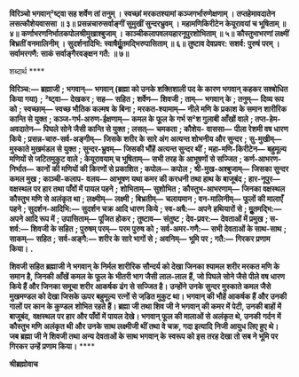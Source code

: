 **विरिञ्चो भगवान्²ष्ट्वा सह शर्वेण तां तनुम् ।** **स्वच्छां मरकतश्यामां कञ्जगर्भारुणेक्षणाम् ।** **तप्तहेमावदातेन लसत्कौशेयवाससा ॥ ३॥** **प्रसन्नचारुसर्वाङ्गीं सुमुखीं सुन्दरभ्रुवम् ।** **महामणिकिरीटेन केयूरावयां च भूषिताम् ॥ ४॥** **कर्णाभरणनिर्भातकपोलश्रीमुखाश्बुजाम् ।** **काञ्चीकलापवलयहारनूपुरशोभिताम् ॥ ५॥** **कौस्तुभाभरणां लक्ष्मीं बिभ्रतीं वनमालिनीम् ।** **सुदर्शनादिभि: स्वाषैर्मूॢतमदि्भरुपासिताम् ॥ ६॥** **तुष्टाव देवप्रवर: सशर्व: पुरुषं परम् ।** **सर्वामरगणै: साकं सर्वाङ्गैरवङ्क्षन गतै: ॥ ७॥** 

शब्दार्थ **** 

**विरिञ्च:—** **ब्रह्माजी** **; भगवान्—** **भगवान् (ब्रह्मा को उनके शक्तिशाली पद के कारण भगवान् कहकर सश्बोधित किया गया)** **;** **²ष्ट्वा—** **देखकर** **; सह—** **सहित** **; शर्वेण—** **शिवजी** **; ताम्—** **भगवान् के** **; तनुम्—** **दिव्य रूप को** **; स्वच्छाम्—** **स्वच्छ भौतिक कल्मष** **के बिना** **; मरकत-श्यामाम्—** **नीले मणि के प्रकाश के समान शारीरिक कान्ति से युक्त** **; कञ्ज-गर्भ-अरुण-ईक्षणाम्—** **कमल के** **फूल के गर्भ स²श गुलाबी आँखों वाले** **; तप्त-हेम-अवदातेन—** **पिघले सोने जैसी कान्ति से युक्त** **; लसत्—** **चमकता** **; कौशेय-** **वाससा—** **पीला रेशमी वष धारण किये** **; प्रसन्न-चारु-सर्व-अङ्गीम्—** **जिसके शरीर के सारे अंग अत्यन्त शोभनीय और सुन्दर** **;** **सु-मुखीम्—** **मुस्काते मुखमंडल से युक्त** **; सुन्दर-भ्रुवम्—** **जिसकी भौंहें अत्यन्त सुन्दर थीं** **; महा-मणि-किरीटेन—** **बहुमूल्य** **मणियों से जटितमुकुट वाले** **; केयूरावयाम् च भूषिताम्—** **सभी तरह के आभूषणों से सज्जित** **; कर्ण-आभरण-निर्भात—** **कानों** **की मणियों की किरणों से प्रकाशित** **; कपोल—** **कपोल** **; श्री-मुख-अश्बुजाम्—** **जिसका सुन्दर कमल मुख** **; काञ्ची-कलाप-** **वलय—** **आभूषण यथा कमर की करधनी तथा हाथ के बाजूबंद** **; हार-नूपुर—** **वक्षस्थल पर हार तथा पाँवों में पायल पहने** **;** **शोभिताम्—** **सुशोभित** **; कौस्तुभ-आभरणाम्—** **जिनका वक्षस्थल कौस्तुभ मणि से अलंकृत था** **; लक्ष्मीम्—** **लक्ष्मी** **; बिभ्रतीम्—** **चलायमान** **; वन-मालिनीम्—** **फूलों की मालाएँ पहने** **; सुदर्शन-आदिभि:—** **सुदर्शन चक्र आदि धारण किये** **; स्व-अषै:—** **अपने** **हथियारों से** **; मूॢतमद्भि:—** **अपने आदि रूप में** **; उपासिताम्—** **पूजित होकर** **; तुष्टाव—** **संतुष्ट** **; देव-प्रवर:—** **देवताओं में प्रमुख** **; स-** **शर्व:—** **शिवजी के सहित** **; पुरुषम् परम्—** **परम पुरुष को** **; सर्व-अमर-गणै:—** **सभी देवताओं के साथ-साथ** **; साकम्—** **सहित** **;** **सर्व-अङ्गै:—** **शरीर के सारे भागों से** **; अवनिम्—** **भूमि पर** **; गतै:—** **गिरकर प्रणाम किया।** **.** 

**शिवजी सहित ब्रह्माजी ने भगवान् के निर्मल शारीरिक सौन्दर्य को देखा जिनका श्यामल** **शरीर मरकत मणि के समान है, जिनकी आँखें कमल के फूल के भीतरी भाग जैसी लाल-लाल** **हैं, जो पिघले सोने जैसे पीले वष धारण किये हैं और जिनका समूचा शरीर आकर्षक ढंग से** **सज्जित है। उन्होंने उनके सुन्दर मुस्काते कमल जैसे मुखमण्डल को देखा जिसके ऊपर बहुमूल्य** **रत्नों से जडि़त मुकुट था। भगवान् की भौहें आकर्षक हैं और उनकी गालों पर कान के कुण्डल** **शोभित रहते हैं। ब्रह्मा जी तथा शिव जी ने भगवान् की कमर में पेटी, उनकी बाहों में बाजूबंद,** **वक्षस्थल पर हार और पाँवों में पायल देखे। भगवान् फूल की मालाओं से अलंकृत थे, उनकी** **गर्दन में कौस्तुभ मणि अलंकृत थी और उनके साथ लक्ष्मीजी थीं तथा वे चक्र, गदा इत्यादि** **निजी आयुध लिए हुए थे। जब ब्रह्मा जी ने शिवजी तथा अन्य देवताओं के साथ भगवान् के** **स्वरूप को इस तरह देखा तो सब ने भूमि पर गिरकर उन्हें प्रणाम किया।** **** 

**श्रीब्रह्मोवाच** 